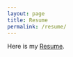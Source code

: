 ```yaml
---
layout: page
title: Resume
permalink: /resume/
---
```


Here is my [Resume](/resume/resume-ZRR.pdf).